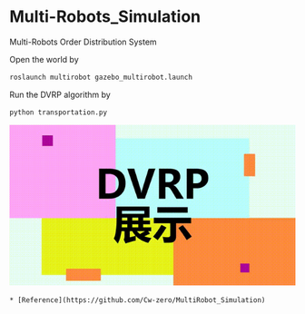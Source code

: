 # Multi-Robots_Simulation
Multi-Robots Order Distribution System

Open the world by 

```bash
roslaunch multirobot gazebo_multirobot.launch
```

Run the DVRP algorithm by 

```bash
python transportation.py
```

![image](https://github.com/Jay-9912/EI318/blob/dev/demo.gif)

```
* [Reference](https://github.com/Cw-zero/MultiRobot_Simulation)
```

